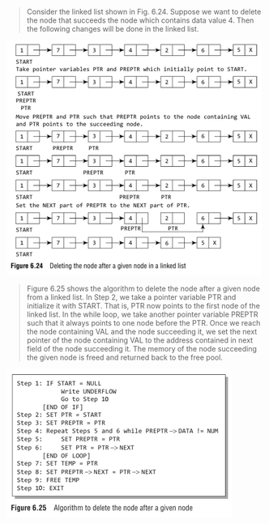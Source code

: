 
 >  Consider the linked list shown in Fig. 6.24. Suppose we want to delete the node that succeeds 
the node which contains data value 4. Then the following changes will be done in the linked list.
 

 ![/image/list/24.png](/image/list/24.png) 

 > Figure 6.25 shows the algorithm to delete the node after a given node from a linked list. In 
Step 2, we take a pointer variable PTR and initialize it with START. That is, PTR now points to the 
first node of the linked list. In the while loop, we take another pointer variable PREPTR such that 
it always points to one node before the PTR. Once we reach the node containing VAL and the node 
succeeding it, we set the next pointer of the node containing VAL to the address contained in next 
field of the node succeeding it. The memory of the node succeeding the given node is freed and 
returned back to the free pool.
 

 ![/image/list/25.png](/image/list/25.png) 
